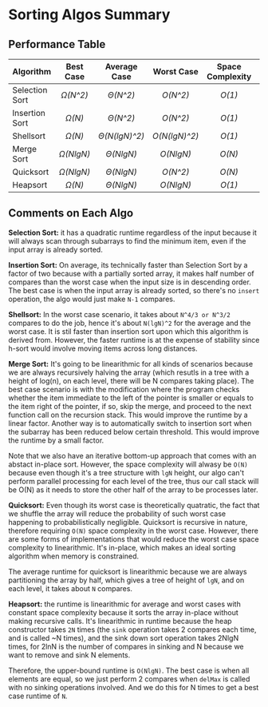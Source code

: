 # Sorting Algos Summary

## Performance Table



| Algorithm | Best Case  | Average Case  | Worst Case  | Space Complexity | Stable|
| ------------- | :-:|:-:| :-:| :-: | :-: |
| Selection Sort  |  *Ω(N^2)*  | *Θ(N^2)*    | *O(N^2)*   |*O(1)*    | No |
| Insertion Sort | *Ω(N)*  | *Θ(N^2)*   | *O(N^2)* |*O(1)*  | Yes |
| Shellsort | *Ω(N)*  | *Θ(N(lgN)^2)*   | *O(N(lgN)^2)* |*O(1)*  | No |
| Merge Sort  |  *Ω(NlgN)*  | *Θ(NlgN)*     | *O(NlgN)*   |*O(N)* | Yes | 
| Quicksort | *Ω(NlgN)*  | *Θ(NlgN)*    | *O(N^2)* |*O(N)*  | No |
| Heapsort | *Ω(N)*|*Θ(NlgN)*   | *O(NlgN)*   |*O(1)*  | No|

## Comments on Each Algo

**Selection Sort:** it has a quadratic runtime regardless of the input because it will always scan through subarrays to find the minimum item, even if the input array is already sorted.

**Insertion Sort:** On average, its technically faster than Selection Sort by a factor of two because with a partially sorted array, it makes half number of compares than the worst case when the input size is in descending order. 
The best case is when the input array is already sorted, so there's no `insert` operation, the algo would just make `N-1` compares.

**Shellsort:** In the worst case scenario, it takes about `N^4/3 or N^3/2` compares to do the job, hence it's about `N(lgN)^2` for the average and the worst case. It is stil faster than insertion sort upon which this algorithm is derived from. However, the faster runtime is at the expense of stability since h-sort would involve moving items across long distances.

**Merge Sort:** It's going to be linearithmic for all kinds of scenarios because we are always recursively halving the array (which resutls in a tree with a height of log(n), on each level, there will be N compares taking place). The best case scenario is with the modification where the program checks whether the item immediate to the left of the pointer is smaller or equals to the item right of the pointer, if so, skip the merge, and proceed to the next function call on the recursion stack. This would improve the runtime by a linear factor. Another way is to automatically switch to insertion sort when the subarray has been reduced below certain threshold. This would improve the runtime by a small factor.

Note that we also have an iterative bottom-up approach that comes with an abstact in-place sort. However, the space complexity will alwasy be `O(N)` because even though it's a tree structure with `lgN` height, our algo can't perform parallel processing for each level of the tree, thus our call stack will be O(N) as it needs to store the other half of the array to be processes later.

**Quicksort:** Even though its worst case is theoretically quatratic, the fact that we shuffle the array will reduce the probability of such worst case happening to probabilistically negligible. Quicksort is recursive in nature, therefore requiring `O(N)` space complexity in the worst case. However, there are some forms of implementations that would reduce the worst case space complexity to linearithmic. It's in-place, which makes an ideal sorting algorithm when memory is constrained.

The average runtime for quicksort is linearithmic because we are always partitioning the array by half, which gives a tree of height of `lgN`, and on each level, it takes about `N` compares.

**Heapsort:** the runtime is linearithmic for average and worst cases with constant space complexity because it sorts the array in-place without making recursive calls. It's linearithmic in runtime because the heap constructor takes `2N` times (the `sink` operation takes 2 compares each time, and is called ~N times), and the sink down sort operation takes 2NlgN times, for 2lnN is the number of compares in sinking and N because we want to remove and sink N elements.

Therefore, the upper-bound runtime is `O(NlgN)`. The best case is when all elements are equal, so we just perform 2 compares when `delMax` is called with no sinking operations involved. And we do this for N times to get a best case runtime of `N`.
